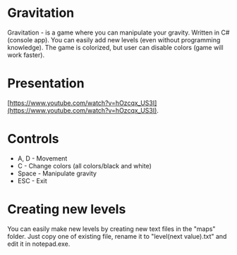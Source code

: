 # Gravitation

Gravitation - is a game where you can manipulate your gravity. Written in C# (console app). You can easily add new levels (even without programming knowledge). The game is colorized, but user can disable colors (game will work faster).

# Presentation

[https://www.youtube.com/watch?v=hOzcqx_US3I](https://www.youtube.com/watch?v=hOzcqx_US3I).

# Controls

- A, D - Movement
- C - Change colors (all colors/black and white)
- Space - Manipulate gravity
- ESC - Exit

# Creating new levels

You can easily make new levels by creating new text files in the "maps" folder. Just copy one of existing file, rename it to "level(next value).txt" and edit it in notepad.exe.
